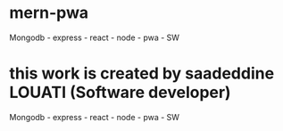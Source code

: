 # mern-pwa
Mongodb - express - react - node - pwa - SW
# this work is created by saadeddine LOUATI (Software developer)
Mongodb - express - react - node - pwa - SW

